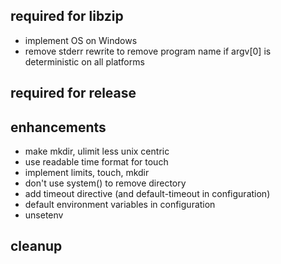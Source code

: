 ## required for libzip

* implement OS on Windows
* remove stderr rewrite to remove program name if argv[0] is deterministic on all platforms

## required for release

## enhancements

* make mkdir, ulimit less unix centric
* use readable time format for touch
* implement limits, touch, mkdir
* don't use system() to remove directory
* add timeout directive (and default-timeout in configuration)
* default environment variables in configuration
* unsetenv

## cleanup

